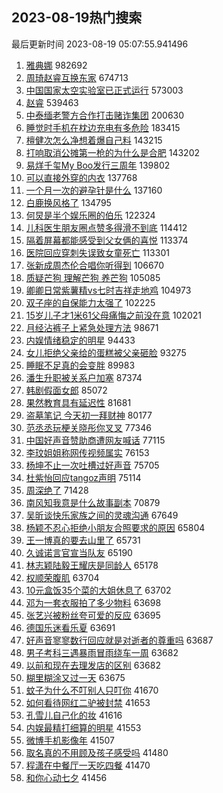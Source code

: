 ## 2023-08-19热门搜索 
最后更新时间 2023-08-19 05:07:55.941496 
1. [雅典娜](https://s.weibo.com/weibo?q=%E9%9B%85%E5%85%B8%E5%A8%9C&t=31&band_rank=1&Refer=top) 982692
1. [周琦赵睿互换东家](https://s.weibo.com/weibo?q=%23%E5%91%A8%E7%90%A6%E8%B5%B5%E7%9D%BF%E4%BA%92%E6%8D%A2%E4%B8%9C%E5%AE%B6%23&t=31&band_rank=2&Refer=top) 674713
1. [中国国家太空实验室已正式运行](https://s.weibo.com/weibo?q=%23%E4%B8%AD%E5%9B%BD%E5%9B%BD%E5%AE%B6%E5%A4%AA%E7%A9%BA%E5%AE%9E%E9%AA%8C%E5%AE%A4%E5%B7%B2%E6%AD%A3%E5%BC%8F%E8%BF%90%E8%A1%8C%23&t=31&band_rank=3&Refer=top) 573003
1. [赵睿](https://s.weibo.com/weibo?q=%E8%B5%B5%E7%9D%BF&t=31&band_rank=4&Refer=top) 539463
1. [中泰缅老警方合作打击赌诈集团](https://s.weibo.com/weibo?q=%23%E4%B8%AD%E6%B3%B0%E7%BC%85%E8%80%81%E8%AD%A6%E6%96%B9%E5%90%88%E4%BD%9C%E6%89%93%E5%87%BB%E8%B5%8C%E8%AF%88%E9%9B%86%E5%9B%A2%23&t=31&band_rank=5&Refer=top) 200630
1. [睡觉时手机在枕边充电有多危险](https://s.weibo.com/weibo?q=%23%E7%9D%A1%E8%A7%89%E6%97%B6%E6%89%8B%E6%9C%BA%E5%9C%A8%E6%9E%95%E8%BE%B9%E5%85%85%E7%94%B5%E6%9C%89%E5%A4%9A%E5%8D%B1%E9%99%A9%23&t=31&band_rank=6&Refer=top) 183415
1. [檀健次怎么净想着爆自己料](https://s.weibo.com/weibo?q=%E6%AA%80%E5%81%A5%E6%AC%A1%E6%80%8E%E4%B9%88%E5%87%80%E6%83%B3%E7%9D%80%E7%88%86%E8%87%AA%E5%B7%B1%E6%96%99&t=31&band_rank=7&Refer=top) 143215
1. [打响取消公摊第一枪的为什么是合肥](https://s.weibo.com/weibo?q=%23%E6%89%93%E5%93%8D%E5%8F%96%E6%B6%88%E5%85%AC%E6%91%8A%E7%AC%AC%E4%B8%80%E6%9E%AA%E7%9A%84%E4%B8%BA%E4%BB%80%E4%B9%88%E6%98%AF%E5%90%88%E8%82%A5%23&t=31&band_rank=8&Refer=top) 143202
1. [易烊千玺My Boo发行三周年](https://s.weibo.com/weibo?q=%23%E6%98%93%E7%83%8A%E5%8D%83%E7%8E%BAMy%20Boo%E5%8F%91%E8%A1%8C%E4%B8%89%E5%91%A8%E5%B9%B4%23&t=31&band_rank=9&Refer=top) 139802
1. [可以直接外穿的内衣](https://s.weibo.com/weibo?q=%E5%8F%AF%E4%BB%A5%E7%9B%B4%E6%8E%A5%E5%A4%96%E7%A9%BF%E7%9A%84%E5%86%85%E8%A1%A3&t=31&band_rank=10&Refer=top) 137768
1. [一个月一次的避孕针是什么](https://s.weibo.com/weibo?q=%23%E4%B8%80%E4%B8%AA%E6%9C%88%E4%B8%80%E6%AC%A1%E7%9A%84%E9%81%BF%E5%AD%95%E9%92%88%E6%98%AF%E4%BB%80%E4%B9%88%23&t=31&band_rank=11&Refer=top) 137160
1. [白鹿换风格了](https://s.weibo.com/weibo?q=%23%E7%99%BD%E9%B9%BF%E6%8D%A2%E9%A3%8E%E6%A0%BC%E4%BA%86%23&t=31&band_rank=12&Refer=top) 134795
1. [何炅是半个娱乐圈的伯乐](https://s.weibo.com/weibo?q=%23%E4%BD%95%E7%82%85%E6%98%AF%E5%8D%8A%E4%B8%AA%E5%A8%B1%E4%B9%90%E5%9C%88%E7%9A%84%E4%BC%AF%E4%B9%90%23&t=31&band_rank=13&Refer=top) 122324
1. [儿科医生朋友圈点赞多得滑不到底](https://s.weibo.com/weibo?q=%23%E5%84%BF%E7%A7%91%E5%8C%BB%E7%94%9F%E6%9C%8B%E5%8F%8B%E5%9C%88%E7%82%B9%E8%B5%9E%E5%A4%9A%E5%BE%97%E6%BB%91%E4%B8%8D%E5%88%B0%E5%BA%95%23&t=31&band_rank=14&Refer=top) 114412
1. [隔着屏幕都能感受到父女俩的喜悦](https://s.weibo.com/weibo?q=%23%E9%9A%94%E7%9D%80%E5%B1%8F%E5%B9%95%E9%83%BD%E8%83%BD%E6%84%9F%E5%8F%97%E5%88%B0%E7%88%B6%E5%A5%B3%E4%BF%A9%E7%9A%84%E5%96%9C%E6%82%A6%23&t=31&band_rank=15&Refer=top) 113374
1. [医院回应穿刺失误致女童死亡](https://s.weibo.com/weibo?q=%23%E5%8C%BB%E9%99%A2%E5%9B%9E%E5%BA%94%E7%A9%BF%E5%88%BA%E5%A4%B1%E8%AF%AF%E8%87%B4%E5%A5%B3%E7%AB%A5%E6%AD%BB%E4%BA%A1%23&t=31&band_rank=16&Refer=top) 113301
1. [张新成周杰伦合唱你听得到](https://s.weibo.com/weibo?q=%23%E5%BC%A0%E6%96%B0%E6%88%90%E5%91%A8%E6%9D%B0%E4%BC%A6%E5%90%88%E5%94%B1%E4%BD%A0%E5%90%AC%E5%BE%97%E5%88%B0%23&t=31&band_rank=17&Refer=top) 106670
1. [质疑芒狗 理解芒狗 养芒狗](https://s.weibo.com/weibo?q=%E8%B4%A8%E7%96%91%E8%8A%92%E7%8B%97%20%E7%90%86%E8%A7%A3%E8%8A%92%E7%8B%97%20%E5%85%BB%E8%8A%92%E7%8B%97&t=31&band_rank=18&Refer=top) 105085
1. [卿卿日常紫薯精vs七时吉祥走地鸡](https://s.weibo.com/weibo?q=%23%E5%8D%BF%E5%8D%BF%E6%97%A5%E5%B8%B8%E7%B4%AB%E8%96%AF%E7%B2%BEvs%E4%B8%83%E6%97%B6%E5%90%89%E7%A5%A5%E8%B5%B0%E5%9C%B0%E9%B8%A1%23&t=31&band_rank=19&Refer=top) 104973
1. [双子座的自保能力太强了](https://s.weibo.com/weibo?q=%E5%8F%8C%E5%AD%90%E5%BA%A7%E7%9A%84%E8%87%AA%E4%BF%9D%E8%83%BD%E5%8A%9B%E5%A4%AA%E5%BC%BA%E4%BA%86&t=31&band_rank=20&Refer=top) 102225
1. [15岁儿子才1米61父母痛悔之前没在意](https://s.weibo.com/weibo?q=%2315%E5%B2%81%E5%84%BF%E5%AD%90%E6%89%8D1%E7%B1%B361%E7%88%B6%E6%AF%8D%E7%97%9B%E6%82%94%E4%B9%8B%E5%89%8D%E6%B2%A1%E5%9C%A8%E6%84%8F%23&t=31&band_rank=21&Refer=top) 102021
1. [月经沾裤子上紧急处理方法](https://s.weibo.com/weibo?q=%E6%9C%88%E7%BB%8F%E6%B2%BE%E8%A3%A4%E5%AD%90%E4%B8%8A%E7%B4%A7%E6%80%A5%E5%A4%84%E7%90%86%E6%96%B9%E6%B3%95&t=31&band_rank=22&Refer=top) 98671
1. [内娱情绪稳定的明星](https://s.weibo.com/weibo?q=%23%E5%86%85%E5%A8%B1%E6%83%85%E7%BB%AA%E7%A8%B3%E5%AE%9A%E7%9A%84%E6%98%8E%E6%98%9F%23&t=31&band_rank=23&Refer=top) 94433
1. [女儿拒绝父亲给的蛋糕被父亲砸脸](https://s.weibo.com/weibo?q=%23%E5%A5%B3%E5%84%BF%E6%8B%92%E7%BB%9D%E7%88%B6%E4%BA%B2%E7%BB%99%E7%9A%84%E8%9B%8B%E7%B3%95%E8%A2%AB%E7%88%B6%E4%BA%B2%E7%A0%B8%E8%84%B8%23&t=31&band_rank=24&Refer=top) 93275
1. [睡眠不足真的会变胖](https://s.weibo.com/weibo?q=%E7%9D%A1%E7%9C%A0%E4%B8%8D%E8%B6%B3%E7%9C%9F%E7%9A%84%E4%BC%9A%E5%8F%98%E8%83%96&t=31&band_rank=25&Refer=top) 89983
1. [潘生升职被关系户加塞](https://s.weibo.com/weibo?q=%E6%BD%98%E7%94%9F%E5%8D%87%E8%81%8C%E8%A2%AB%E5%85%B3%E7%B3%BB%E6%88%B7%E5%8A%A0%E5%A1%9E&t=31&band_rank=26&Refer=top) 87374
1. [韩剧假面女郎](https://s.weibo.com/weibo?q=%23%E9%9F%A9%E5%89%A7%E5%81%87%E9%9D%A2%E5%A5%B3%E9%83%8E%23&t=31&band_rank=27&Refer=top) 85072
1. [果然教育具有延迟性](https://s.weibo.com/weibo?q=%23%E6%9E%9C%E7%84%B6%E6%95%99%E8%82%B2%E5%85%B7%E6%9C%89%E5%BB%B6%E8%BF%9F%E6%80%A7%23&t=31&band_rank=28&Refer=top) 81681
1. [盗墓笔记 今天初一拜财神](https://s.weibo.com/weibo?q=%E7%9B%97%E5%A2%93%E7%AC%94%E8%AE%B0%20%E4%BB%8A%E5%A4%A9%E5%88%9D%E4%B8%80%E6%8B%9C%E8%B4%A2%E7%A5%9E&t=31&band_rank=29&Refer=top) 80177
1. [范丞丞玩梗关晓彤你叉叉](https://s.weibo.com/weibo?q=%23%E8%8C%83%E4%B8%9E%E4%B8%9E%E7%8E%A9%E6%A2%97%E5%85%B3%E6%99%93%E5%BD%A4%E4%BD%A0%E5%8F%89%E5%8F%89%23&t=31&band_rank=30&Refer=top) 77346
1. [中国好声音赞助商遭网友喊话](https://s.weibo.com/weibo?q=%23%E4%B8%AD%E5%9B%BD%E5%A5%BD%E5%A3%B0%E9%9F%B3%E8%B5%9E%E5%8A%A9%E5%95%86%E9%81%AD%E7%BD%91%E5%8F%8B%E5%96%8A%E8%AF%9D%23&t=31&band_rank=31&Refer=top) 77115
1. [李玟姐姐称网传视频属实](https://s.weibo.com/weibo?q=%23%E6%9D%8E%E7%8E%9F%E5%A7%90%E5%A7%90%E7%A7%B0%E7%BD%91%E4%BC%A0%E8%A7%86%E9%A2%91%E5%B1%9E%E5%AE%9E%23&t=31&band_rank=32&Refer=top) 76153
1. [杨坤不止一次吐槽过好声音](https://s.weibo.com/weibo?q=%23%E6%9D%A8%E5%9D%A4%E4%B8%8D%E6%AD%A2%E4%B8%80%E6%AC%A1%E5%90%90%E6%A7%BD%E8%BF%87%E5%A5%BD%E5%A3%B0%E9%9F%B3%23&t=31&band_rank=33&Refer=top) 75705
1. [杜紫怡回应tangoz声明](https://s.weibo.com/weibo?q=%23%E6%9D%9C%E7%B4%AB%E6%80%A1%E5%9B%9E%E5%BA%94tangoz%E5%A3%B0%E6%98%8E%23&t=31&band_rank=34&Refer=top) 75114
1. [周深绝了](https://s.weibo.com/weibo?q=%E5%91%A8%E6%B7%B1%E7%BB%9D%E4%BA%86&t=31&band_rank=35&Refer=top) 71428
1. [南风知我意是什么故事副本](https://s.weibo.com/weibo?q=%23%E5%8D%97%E9%A3%8E%E7%9F%A5%E6%88%91%E6%84%8F%E6%98%AF%E4%BB%80%E4%B9%88%E6%95%85%E4%BA%8B%E5%89%AF%E6%9C%AC%23&t=31&band_rank=36&Refer=top) 70879
1. [吴昕谈快乐家族之间的灵魂沟通](https://s.weibo.com/weibo?q=%23%E5%90%B4%E6%98%95%E8%B0%88%E5%BF%AB%E4%B9%90%E5%AE%B6%E6%97%8F%E4%B9%8B%E9%97%B4%E7%9A%84%E7%81%B5%E9%AD%82%E6%B2%9F%E9%80%9A%23&t=31&band_rank=37&Refer=top) 67649
1. [杨颖不忍心拒绝小朋友合照要求的原因](https://s.weibo.com/weibo?q=%23%E6%9D%A8%E9%A2%96%E4%B8%8D%E5%BF%8D%E5%BF%83%E6%8B%92%E7%BB%9D%E5%B0%8F%E6%9C%8B%E5%8F%8B%E5%90%88%E7%85%A7%E8%A6%81%E6%B1%82%E7%9A%84%E5%8E%9F%E5%9B%A0%23&t=31&band_rank=38&Refer=top) 65804
1. [王一博真的要去山里了](https://s.weibo.com/weibo?q=%23%E7%8E%8B%E4%B8%80%E5%8D%9A%E7%9C%9F%E7%9A%84%E8%A6%81%E5%8E%BB%E5%B1%B1%E9%87%8C%E4%BA%86%23&t=31&band_rank=39&Refer=top) 65731
1. [久诚诺言官宣当队友](https://s.weibo.com/weibo?q=%23%E4%B9%85%E8%AF%9A%E8%AF%BA%E8%A8%80%E5%AE%98%E5%AE%A3%E5%BD%93%E9%98%9F%E5%8F%8B%23&t=31&band_rank=40&Refer=top) 65190
1. [林志颖陆毅王耀庆是同龄人](https://s.weibo.com/weibo?q=%23%E6%9E%97%E5%BF%97%E9%A2%96%E9%99%86%E6%AF%85%E7%8E%8B%E8%80%80%E5%BA%86%E6%98%AF%E5%90%8C%E9%BE%84%E4%BA%BA%23&t=31&band_rank=41&Refer=top) 65178
1. [权顺荣腹肌](https://s.weibo.com/weibo?q=%E6%9D%83%E9%A1%BA%E8%8D%A3%E8%85%B9%E8%82%8C&t=31&band_rank=42&Refer=top) 63704
1. [10元盒饭35个菜的大姐休息了](https://s.weibo.com/weibo?q=%2310%E5%85%83%E7%9B%92%E9%A5%AD35%E4%B8%AA%E8%8F%9C%E7%9A%84%E5%A4%A7%E5%A7%90%E4%BC%91%E6%81%AF%E4%BA%86%23&t=31&band_rank=43&Refer=top) 63702
1. [邓为一套衣服拍了多少物料](https://s.weibo.com/weibo?q=%23%E9%82%93%E4%B8%BA%E4%B8%80%E5%A5%97%E8%A1%A3%E6%9C%8D%E6%8B%8D%E4%BA%86%E5%A4%9A%E5%B0%91%E7%89%A9%E6%96%99%23&t=31&band_rank=44&Refer=top) 63698
1. [张艺兴被粉丝夸可爱的反应](https://s.weibo.com/weibo?q=%23%E5%BC%A0%E8%89%BA%E5%85%B4%E8%A2%AB%E7%B2%89%E4%B8%9D%E5%A4%B8%E5%8F%AF%E7%88%B1%E7%9A%84%E5%8F%8D%E5%BA%94%23&t=31&band_rank=45&Refer=top) 63695
1. [德国乐迷看乐夏](https://s.weibo.com/weibo?q=%E5%BE%B7%E5%9B%BD%E4%B9%90%E8%BF%B7%E7%9C%8B%E4%B9%90%E5%A4%8F&t=31&band_rank=46&Refer=top) 63691
1. [好声音寥寥数行回应就是对逝者的尊重吗](https://s.weibo.com/weibo?q=%23%E5%A5%BD%E5%A3%B0%E9%9F%B3%E5%AF%A5%E5%AF%A5%E6%95%B0%E8%A1%8C%E5%9B%9E%E5%BA%94%E5%B0%B1%E6%98%AF%E5%AF%B9%E9%80%9D%E8%80%85%E7%9A%84%E5%B0%8A%E9%87%8D%E5%90%97%23&t=31&band_rank=47&Refer=top) 63687
1. [男子考科三遇暴雨冒雨绕车一周](https://s.weibo.com/weibo?q=%23%E7%94%B7%E5%AD%90%E8%80%83%E7%A7%91%E4%B8%89%E9%81%87%E6%9A%B4%E9%9B%A8%E5%86%92%E9%9B%A8%E7%BB%95%E8%BD%A6%E4%B8%80%E5%91%A8%23&t=31&band_rank=48&Refer=top) 63682
1. [以前和现在去理发店的区别](https://s.weibo.com/weibo?q=%E4%BB%A5%E5%89%8D%E5%92%8C%E7%8E%B0%E5%9C%A8%E5%8E%BB%E7%90%86%E5%8F%91%E5%BA%97%E7%9A%84%E5%8C%BA%E5%88%AB&t=31&band_rank=49&Refer=top) 63682
1. [糊里糊涂又过一天](https://s.weibo.com/weibo?q=%E7%B3%8A%E9%87%8C%E7%B3%8A%E6%B6%82%E5%8F%88%E8%BF%87%E4%B8%80%E5%A4%A9&t=31&band_rank=50&Refer=top) 63675
1. [蚊子为什么不叮别人只叮你](https://s.weibo.com/weibo?q=%23%E8%9A%8A%E5%AD%90%E4%B8%BA%E4%BB%80%E4%B9%88%E4%B8%8D%E5%8F%AE%E5%88%AB%E4%BA%BA%E5%8F%AA%E5%8F%AE%E4%BD%A0%23&t=31&band_rank=20&Refer=top) 41670
1. [如何看待网红二驴被封禁](https://s.weibo.com/weibo?q=%23%E5%A6%82%E4%BD%95%E7%9C%8B%E5%BE%85%E7%BD%91%E7%BA%A2%E4%BA%8C%E9%A9%B4%E8%A2%AB%E5%B0%81%E7%A6%81%23&t=31&band_rank=23&Refer=top) 41653
1. [孔雪儿自己化的妆](https://s.weibo.com/weibo?q=%23%E5%AD%94%E9%9B%AA%E5%84%BF%E8%87%AA%E5%B7%B1%E5%8C%96%E7%9A%84%E5%A6%86%23&t=31&band_rank=28&Refer=top) 41616
1. [内娱最精打细算的明星](https://s.weibo.com/weibo?q=%23%E5%86%85%E5%A8%B1%E6%9C%80%E7%B2%BE%E6%89%93%E7%BB%86%E7%AE%97%E7%9A%84%E6%98%8E%E6%98%9F%23&t=31&band_rank=36&Refer=top) 41553
1. [微博手机影像年](https://s.weibo.com/weibo?q=%E5%BE%AE%E5%8D%9A%E6%89%8B%E6%9C%BA%E5%BD%B1%E5%83%8F%E5%B9%B4&t=31&band_rank=42&Refer=top) 41507
1. [取名真的不用顾及孩子感受吗](https://s.weibo.com/weibo?q=%E5%8F%96%E5%90%8D%E7%9C%9F%E7%9A%84%E4%B8%8D%E7%94%A8%E9%A1%BE%E5%8F%8A%E5%AD%A9%E5%AD%90%E6%84%9F%E5%8F%97%E5%90%97&t=31&band_rank=46&Refer=top) 41480
1. [程潇在中餐厅一天吃四餐](https://s.weibo.com/weibo?q=%23%E7%A8%8B%E6%BD%87%E5%9C%A8%E4%B8%AD%E9%A4%90%E5%8E%85%E4%B8%80%E5%A4%A9%E5%90%83%E5%9B%9B%E9%A4%90%23&t=31&band_rank=47&Refer=top) 41470
1. [和你心动七夕](https://s.weibo.com/weibo?q=%23%E5%92%8C%E4%BD%A0%E5%BF%83%E5%8A%A8%E4%B8%83%E5%A4%95%23&t=31&band_rank=49&Refer=top) 41456
